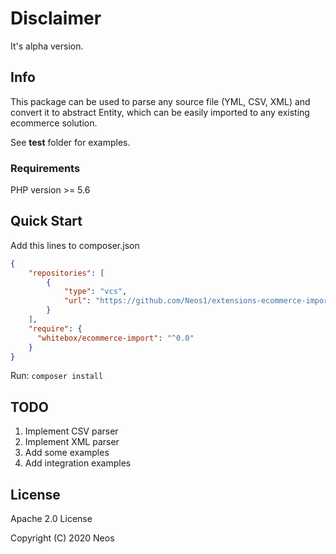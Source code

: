 # Disclaimer

It's alpha version.

## Info

This package can be used to parse any source file (YML, CSV, XML) and convert it to abstract Entity, which can be easily imported
to any existing ecommerce solution.

See **test** folder for examples.

### Requirements

PHP version >= 5.6

## Quick Start

Add this lines to composer.json

```json
{
    "repositories": [
        {
            "type": "vcs",
            "url": "https://github.com/Neos1/extensions-ecommerce-import"
        }
    ],
    "require": {
      "whitebox/ecommerce-import": "^0.0"
    }
}

```

Run: `composer install`

## TODO

1. Implement CSV parser
2. Implement XML parser
3. Add some examples
4. Add integration examples

## License

Apache 2.0 License

Copyright (C) 2020 Neos
